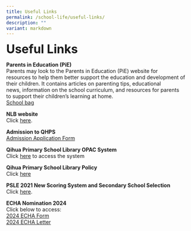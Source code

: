 ```yaml
---
title: Useful Links
permalink: /school-life/useful-links/
description: ""
variant: markdown
---
```

**<font size="6">Useful Links</font>**

**Parents in Education (PiE)**
<br>
Parents may look to the Parents in Education (PiE) website for  
resources to help them better support the education and development of  
their children. It contains articles on parenting tips, educational  
news, information on the school curriculum, and resources for parents  
to support their children’s learning at home.
<br>
[School bag](https://www.schoolbag.edu.sg/)


**NLB website**
<br>
Click&nbsp;[here](https://childrenandteens.nlb.gov.sg/).


**Admission to QHPS**
<br>
[Admission Application Form](/files/School_Admission_Application_Form_Feb_2020.pdf)


**Qihua Primary School Library OPAC System**
<br>
Click&nbsp;[here](https://schoolibrary.moe.edu.sg/qihuapri/cgi-bin/spydus.exe/MSGTRN/WPAC/HOME)&nbsp;to access the system

**Qihua Primary School Library Policy**
<br>
Click [here](/files/School%20Library%20Policy%20for%20student%20handbook%20updated%204%20Oct%202022.pdf)

**PSLE 2021 New Scoring System and Secondary School Selection**
<br>
Click&nbsp;[here](https://www.moe.gov.sg/microsites/psle-fsbb/index.html).
<br>


**ECHA Nomination 2024**
<br>
Click below to access:<br>
[2024 ECHA Form](/files/2024_ECHA_Form.pdf)
<br>
[2024 ECHA Letter](/files/2024_ECHA_Letter.pdf)


<br>